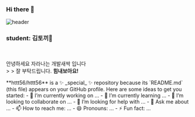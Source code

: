 ### Hi there 👋
![header](https://capsule-render.vercel.app/api?type=wave&color=auto&height=300&section=header&text=KIM%20tokki%20Bloga&fontSize=90)

### student: 김토끼👋

</br>
<p> 안녕하세요 자라나는 개발새싹 입니다</br>
>   > 잘 부탁드립니다. <strong> 힘내보아요!</strong> </p>


<!-->
**httt56/httt56** is a ✨ _special_ ✨ repository because its `README.md` (this file) appears on your GitHub profile.

Here are some ideas to get you started:

- 🔭 I’m currently working on ...
- 🌱 I’m currently learning ...
- 👯 I’m looking to collaborate on ...
- 🤔 I’m looking for help with ...
- 💬 Ask me about ...
- 📫 How to reach me: ...
- 😄 Pronouns: ...
- ⚡ Fun fact: ...

</-->
